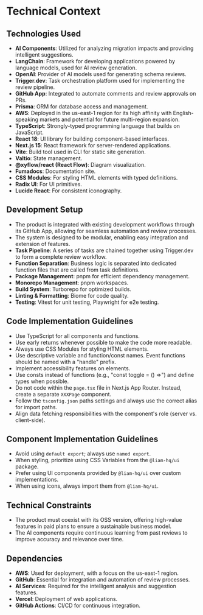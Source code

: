# Technical Context

## Technologies Used
- **AI Components**: Utilized for analyzing migration impacts and providing intelligent suggestions.
- **LangChain**: Framework for developing applications powered by language models, used for AI review generation.
- **OpenAI**: Provider of AI models used for generating schema reviews.
- **Trigger.dev**: Task orchestration platform used for implementing the review pipeline.
- **GitHub App**: Integrated to automate comments and review approvals on PRs.
- **Prisma**: ORM for database access and management.
- **AWS**: Deployed in the us-east-1 region for its high affinity with English-speaking markets and potential for future multi-region expansion.
- **TypeScript**: Strongly-typed programming language that builds on JavaScript.
- **React 18**: UI library for building component-based interfaces.
- **Next.js 15**: React framework for server-rendered applications.
- **Vite**: Build tool used in CLI for static site generation.
- **Valtio**: State management.
- **@xyflow/react (React Flow)**: Diagram visualization.
- **Fumadocs**: Documentation site.
- **CSS Modules**: For styling HTML elements with typed definitions.
- **Radix UI**: For UI primitives.
- **Lucide React**: For consistent iconography.

## Development Setup
- The product is integrated with existing development workflows through its GitHub App, allowing for seamless automation and review processes.
- The system is designed to be modular, enabling easy integration and extension of features.
- **Task Pipeline**: A series of tasks are chained together using Trigger.dev to form a complete review workflow.
- **Function Separation**: Business logic is separated into dedicated function files that are called from task definitions.
- **Package Management**: pnpm for efficient dependency management.
- **Monorepo Management**: pnpm workspaces.
- **Build System**: Turborepo for optimized builds.
- **Linting & Formatting**: Biome for code quality.
- **Testing**: Vitest for unit testing, Playwright for e2e testing.

## Code Implementation Guidelines
- Use TypeScript for all components and functions.
- Use early returns whenever possible to make the code more readable.
- Always use CSS Modules for styling HTML elements.
- Use descriptive variable and function/const names. Event functions should be named with a "handle" prefix.
- Implement accessibility features on elements.
- Use consts instead of functions (e.g., "const toggle = () =>") and define types when possible.
- Do not code within the `page.tsx` file in Next.js App Router. Instead, create a separate `XXXPage` component.
- Follow the `tsconfig.json` paths settings and always use the correct alias for import paths.
- Align data fetching responsibilities with the component's role (server vs. client-side).

## Component Implementation Guidelines
- Avoid using `default export`; always use `named export`.
- When styling, prioritize using CSS Variables from the `@liam-hq/ui` package.
- Prefer using UI components provided by `@liam-hq/ui` over custom implementations.
- When using icons, always import them from `@liam-hq/ui`.

## Technical Constraints
- The product must coexist with its OSS version, offering high-value features in paid plans to ensure a sustainable business model.
- The AI components require continuous learning from past reviews to improve accuracy and relevance over time.

## Dependencies
- **AWS**: Used for deployment, with a focus on the us-east-1 region.
- **GitHub**: Essential for integration and automation of review processes.
- **AI Services**: Required for the intelligent analysis and suggestion features.
- **Vercel**: Deployment of web applications.
- **GitHub Actions**: CI/CD for continuous integration.
